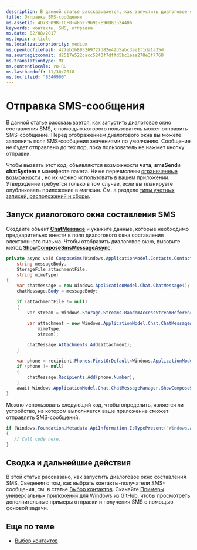 ```yaml
---
description: В данной статье рассказывается, как запустить диалоговое окно составления SMS, с помощью которого пользователь может отправить SMS-сообщение. Перед отображением диалогового окна вы можете заполнить поля SMS-сообщения значениями по умолчанию. Сообщение не будет отправлено до тех пор, пока пользователь не нажмет кнопку отправки.
title: Отправка SMS-сообщения
ms.assetid: 4D7B509B-1CF0-4852-9691-E96D8352A4D6
keywords: контакты, SMS, отправка
ms.date: 02/08/2017
ms.topic: article
ms.localizationpriority: medium
ms.openlocfilehash: 427eb1b895269727d82e42d5abc3ae1f1da1a35d
ms.sourcegitcommit: d2517e522cacc5240f7dffd5bc1eaa278e3f7768
ms.translationtype: MT
ms.contentlocale: ru-RU
ms.lasthandoff: 11/30/2018
ms.locfileid: "8340900"
---
```

# <a name="send-an-sms-message"></a>Отправка SMS-сообщения

В данной статье рассказывается, как запустить диалоговое окно составления SMS, с помощью которого пользователь может отправить SMS-сообщение. Перед отображением диалогового окна вы можете заполнить поля SMS-сообщения значениями по умолчанию. Сообщение не будет отправлено до тех пор, пока пользователь не нажмет кнопку отправки.

Чтобы вызвать этот код, объявляются возможности **чата**, **smsSend**и **chatSystem** в манифесте пакета. Ниже перечислены [ограниченные возможности](https://docs.microsoft.com/windows/uwp/packaging/app-capability-declarations#special-and-restricted-capabilities) , но их можно использовать в вашем приложении. Утверждение требуется только в том случае, если вы планируете опубликовать приложение в магазин. См. в разделе [типы учетных записей, расположений и сборы](https://docs.microsoft.com/windows/uwp/publish/account-types-locations-and-fees).

## <a name="launch-the-compose-sms-dialog"></a>Запуск диалогового окна составления SMS

Создайте объект [**ChatMessage**](https://msdn.microsoft.com/library/windows/apps/windows.applicationmodel.chat.chatmessage) и укажите данные, которые необходимо предварительно внести в поля диалогового окна составления электронного письма. Чтобы отобразить диалоговое окно, вызовите метод [**ShowComposeSmsMessageAsync**](https://msdn.microsoft.com/library/windows/apps/windows.applicationmodel.chat.chatmessagemanager.showcomposesmsmessageasync).

```cs
private async void ComposeSms(Windows.ApplicationModel.Contacts.Contact recipient,
    string messageBody,
    StorageFile attachmentFile,
    string mimeType)
{
    var chatMessage = new Windows.ApplicationModel.Chat.ChatMessage();
    chatMessage.Body = messageBody;

    if (attachmentFile != null)
    {
        var stream = Windows.Storage.Streams.RandomAccessStreamReference.CreateFromFile(attachmentFile);

        var attachment = new Windows.ApplicationModel.Chat.ChatMessageAttachment(
            mimeType,
            stream);

        chatMessage.Attachments.Add(attachment);
    }

    var phone = recipient.Phones.FirstOrDefault<Windows.ApplicationModel.Contacts.ContactPhone>();
    if (phone != null)
    {
        chatMessage.Recipients.Add(phone.Number);
    }
    await Windows.ApplicationModel.Chat.ChatMessageManager.ShowComposeSmsMessageAsync(chatMessage);
}
```

Можно использовать следующий код, чтобы определить, является ли устройство, на котором выполняется ваше приложение сможет отправлять SMS-сообщений.

```csharp
if (Windows.Foundation.Metadata.ApiInformation.IsTypePresent("Windows.ApplicationModel.Chat"))
{
   // Call code here.
}
```

## <a name="summary-and-next-steps"></a>Сводка и дальнейшие действия

В этой статье рассказано, как запустить диалоговое окно составления SMS. Сведения о том, как выбрать контакты-получатели SMS-сообщения, см. в статье [Выбор контактов](selecting-contacts.md). Скачайте [Примеры универсальных приложений для Windows](http://go.microsoft.com/fwlink/p/?linkid=619979) из GitHub, чтобы просмотреть дополнительные примеры отправки и получения SMS с помощью фоновой задачи.

## <a name="related-topics"></a>Еще по теме

* [Выбор контактов](selecting-contacts.md)
